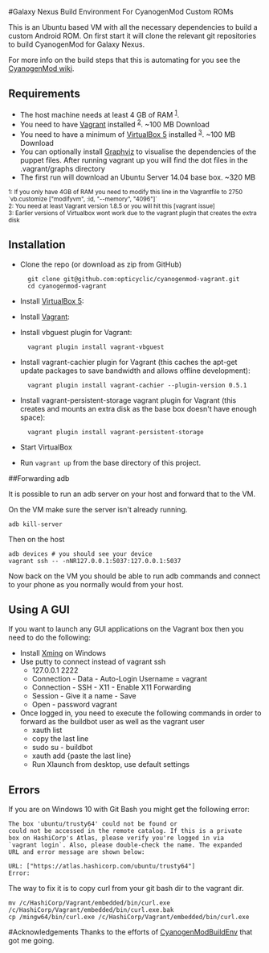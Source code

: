 #Galaxy Nexus Build Environment For CyanogenMod Custom ROMs

This is an Ubuntu based VM with all the necessary dependencies to build a custom Android ROM. 
On first start it will clone the relevant git repositories to build CyanogenMod for Galaxy Nexus.

For more info on the build steps that this is automating for you see the [CyanogenMod wiki].

## Requirements

* The host machine needs at least 4 GB of RAM <sup>[1](#footnote1)</sup>.
* You need to have [Vagrant] installed <sup>[2](#footnote2)</sup>. ~100 MB Download
* You need to have a minimum of [VirtualBox 5] installed <sup>[3](#footnote3)</sup>. ~100 MB Download
* You can optionally install [Graphviz] to visualise the dependencies of the puppet files. After running vagrant up you will find the dot files in the .vagrant/graphs directory
* The first run will download an Ubuntu Server 14.04 base box. ~320 MB

<sub>
<a name="footnote1">1</a>: If you only have 4GB of RAM you need to modify this line in the Vagrantfile to 2750 `vb.customize ["modifyvm", :id, "--memory", "4096"]`
<br/>
<a name="footnote2">2</a>: You need at least Vagrant version 1.8.5 or you will hit this [vagrant issue]
<br/>
<a name="footnote3">3</a>: Earlier versions of Virtualbox wont work due to the vagrant plugin that creates the extra disk
</sub>

## Installation

* Clone the repo (or download as zip from GitHub)
 
        git clone git@github.com:opticyclic/cyanogenmod-vagrant.git
        cd cyanogenmod-vagrant

* Install [VirtualBox 5]:

* Install [Vagrant]:

* Install vbguest plugin for Vagrant:

        vagrant plugin install vagrant-vbguest

* Install vagrant-cachier plugin for Vagrant (this caches the apt-get update packages to save bandwidth and allows offline development):

        vagrant plugin install vagrant-cachier --plugin-version 0.5.1

* Install vagrant-persistent-storage vagrant plugin for Vagrant (this creates and mounts an extra disk as the base box doesn't have enough space):

        vagrant plugin install vagrant-persistent-storage
		
* Start VirtualBox

* Run `vagrant up` from the base directory of this project. 

##Forwarding adb

It is possible to run an adb server on your host and forward that to the VM.

On the VM make sure the server isn't already running.

    adb kill-server

Then on the host

    adb devices # you should see your device
    vagrant ssh -- -nNR127.0.0.1:5037:127.0.0.1:5037

Now back on the VM you should be able to run adb commands and connect to your phone as you normally would from your host.

## Using A GUI
If you want to launch any GUI applications on the Vagrant box then you need to do the following:

* Install [Xming] on Windows 
* Use putty to connect instead of vagrant ssh
  * 127.0.0.1 2222
  * Connection - Data - Auto-Login Username = vagrant
  * Connection - SSH - X11 - Enable X11 Forwarding 
  * Session - Give it a name - Save
  * Open - password vagrant
* Once logged in, you need to execute the following commands in order to forward as the buildbot user as well as the vagrant user
  * xauth list
  * copy the last line
  * sudo su - buildbot
  * xauth add {paste the last line}
  * Run Xlaunch from desktop, use default settings	

## Errors

If you are on Windows 10 with Git Bash you might get the following error:

    The box 'ubuntu/trusty64' could not be found or
    could not be accessed in the remote catalog. If this is a private
    box on HashiCorp's Atlas, please verify you're logged in via
    `vagrant login`. Also, please double-check the name. The expanded
    URL and error message are shown below:
    
    URL: ["https://atlas.hashicorp.com/ubuntu/trusty64"]
    Error:

The way to fix it is to copy curl from your git bash dir to the vagrant dir.

    mv /c/HashiCorp/Vagrant/embedded/bin/curl.exe /c/HashiCorp/Vagrant/embedded/bin/curl.exe.bak
    cp /mingw64/bin/curl.exe /c/HashiCorp/Vagrant/embedded/bin/curl.exe

#Acknowledgements
Thanks to the efforts of [CyanogenModBuildEnv] that got me going.




[CyanogenModBuildEnv]: https://github.com/farproc/CyanogenModBuildEnv

[CyanogenMod wiki]: http://wiki.cyanogenmod.org/w/Build_for_maguro#Initialize_the_CyanogenMod_source_repository

[duplicate]: https://help.github.com/articles/duplicating-a-repository/

[Graphviz]: http://www.graphviz.org/Download.php

[Puppet]: http://puppetlabs.com/

[Vagrant]: http://www.vagrantup.com/

[vagrant issue]: https://github.com/mitchellh/vagrant/issues/5572

[VirtualBox 5]: https://www.virtualbox.org/wiki/downloads/

[Xming]: http://www.straightrunning.com/XmingNotes/
